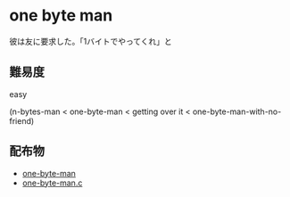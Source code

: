 # one byte man

彼は友に要求した。「1バイトでやってくれ」と


## 難易度

easy

(n-bytes-man < one-byte-man < getting over it < one-byte-man-with-no-friend)

## 配布物

* [one-byte-man](dist/one-byte-man)
* [one-byte-man.c](dist/one-byte-man.c)
